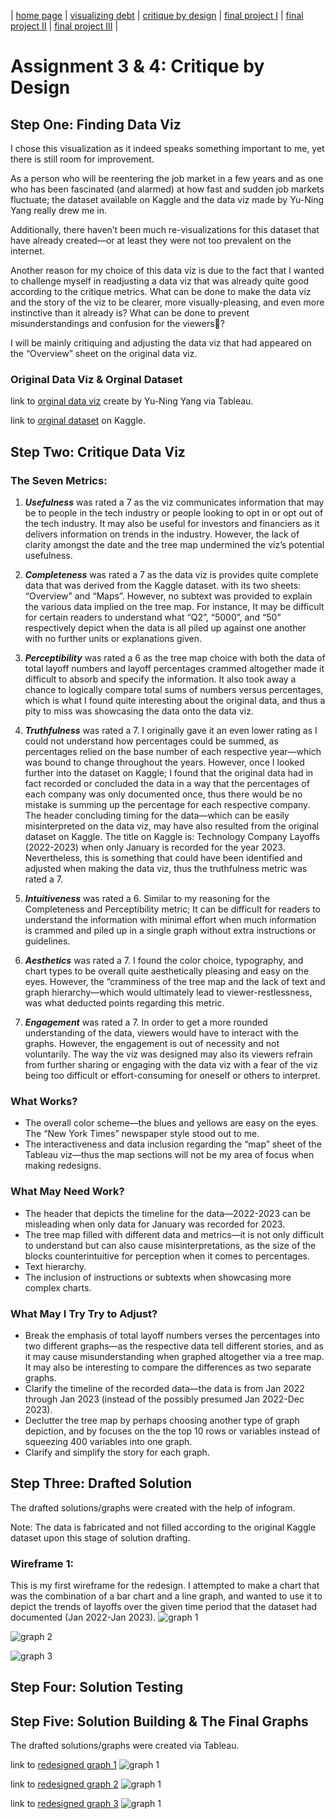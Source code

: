 | [home page](https://cmustudent.github.io/tswd-portfolio-templates/) | [visualizing debt](visualizing-government-debt) | [critique by design](critique-by-design) | [final project I](final-project-part-one) | [final project II](final-project-part-two) | [final project III](final-project-part-three) |

# Assignment 3 & 4: Critique by Design
## Step One: Finding Data Viz
I chose this visualization as it indeed speaks something important to me, yet there is still room for improvement. 

As a person who will be reentering the job market in a few years and as one who has been fascinated (and alarmed) at how fast and sudden job markets fluctuate; the dataset available on Kaggle and the data viz made by Yu-Ning Yang really drew me in. 

Additionally, there haven’t been much re-visualizations for this dataset that have already created—or at least they were not too prevalent on the internet.

Another reason for my choice of this data viz is due to the fact that I wanted to challenge myself in readjusting a data viz that was already quite good according to the critique metrics. What can be done to make the data viz and the story of the viz to be clearer, more visually-pleasing, and even more instinctive than it already is? What can be done to prevent misunderstandings and confusion for the viewers🧐? 

I will be mainly critiquing and adjusting the data viz that had appeared on the “Overview” sheet on the original data viz.

### Original Data Viz & Orginal Dataset
link to [orginal data viz](https://public.tableau.com/views/TechnologyCompanyLayoffs2022-2023_16794592355360/Overview?:language=en-US&:display_count=n&:origin=viz_share_link](https://public.tableau.com/views/TechnologyCompanyLayoffs2022-2023_16794592355360/Overview?:language=en-US&:display_count=n&:origin=viz_share_link)) create by Yu-Ning Yang via Tableau.

link to [orginal dataset](https://www.kaggle.com/datasets/salimwid/technology-company-layoffs-20222023-data?resource=download) on Kaggle.


## Step Two: Critique Data Viz
### The Seven Metrics:
1. **_Usefulness_** was rated a 7 as the viz communicates information that may be to people in the tech industry or people looking to opt in or opt out of the tech industry. It may also be useful for investors and financiers as it delivers information on trends in the industry. However, the lack of clarity amongst the date and the tree map undermined the viz’s potential usefulness. 

2. **_Completeness_** was rated a 7 as the data viz is provides quite complete data that was derived from the Kaggle dataset. with its two sheets: “Overview” and “Maps”. However, no subtext was provided to explain the various data implied on the tree map. For instance, It may be difficult for certain readers to understand what “Q2”, “5000”, and “50” respectively depict when the data is all piled up against one another with no further units or explanations given.

3. **_Perceptibility_** was rated a 6 as the tree map choice with both the data of total layoff numbers and layoff percentages crammed altogether made it difficult to absorb and specify the information. It also took away a chance to logically compare total sums of numbers versus percentages, which is what I found quite interesting about the original data, and thus a pity to miss was showcasing the data onto the data viz.

4. **_Truthfulness_** was rated a 7. I originally gave it an even lower rating as I could not understand how percentages could be summed, as percentages relied on the base number of each respective year—which was bound to change throughout the years. However, once I looked further into the dataset on Kaggle; I found that the original data had in fact recorded or concluded the data in a way that the percentages of each company was only documented once, thus there would be no mistake is summing up the percentage for each respective company. The header concluding timing for the data—which can be easily misinterpreted on the data viz, may have also resulted from the original dataset on Kaggle. The title on Kaggle is: Technology Company Layoffs (2022-2023) when only January is recorded for the year 2023. Nevertheless, this is something that could have been identified and adjusted when making the data viz, thus the truthfulness metric was rated a 7.

5. **_Intuitiveness_** was rated a 6. Similar to my reasoning for the Completeness and Perceptibility metric; It can be difficult for readers to understand the information with minimal effort when much information is crammed and piled up in a single graph without extra instructions or guidelines. 

6. **_Aesthetics_** was rated a 7. I found the color choice, typography, and chart types to be overall quite aesthetically pleasing and easy on the eyes. However, the “cramminess of the tree map and the lack of text and graph hierarchy—which would ultimately lead to viewer-restlessness, was what deducted points regarding this metric.

7. **_Engagement_** was rated a 7. In order to get a more rounded understanding of the data, viewers would have to interact with the graphs. However, the engagement is out of necessity and not voluntarily. The way the viz was designed may also its viewers refrain from further sharing or engaging with the data viz with a fear of the viz being too difficult or effort-consuming for oneself or others to interpret.

### What Works?
* The overall color scheme—the blues and yellows are easy on the eyes.
The “New York Times” newspaper style stood out to me. 
* The interactiveness and data inclusion regarding the “map” sheet of the Tableau viz—thus the map sections will not be my area of focus when making redesigns.

###  What May Need Work?
* The header that depicts the timeline for the data—2022-2023 can be misleading when only data for January was recorded for 2023.
* The tree map filled with different data and metrics—it is not only difficult to understand but can also cause misinterpretations, as the size of the blocks counterintuitive for perception when it comes to percentages.
* Text hierarchy.
* The inclusion of instructions or subtexts when showcasing more complex charts.

### What May I Try Try to Adjust?

* Break the emphasis of total layoff numbers verses the percentages into two different graphs—as the respective data tell different stories, and as it may cause misunderstanding when graphed altogether via a tree map. It may also be interesting to compare the differences as two separate graphs. 
* Clarify the timeline of the recorded data—the data is from Jan 2022 through Jan 2023 (instead of the possibly presumed Jan 2022-Dec 2023).
* Declutter the tree map by perhaps choosing another type of graph depiction, and by focuses on the the top 10 rows or variables instead of squeezing 400 variables into one graph.
* Clarify and simplify the story for each graph.



## Step Three: Drafted Solution
The drafted solutions/graphs were created with the help of infogram.

Note: The data is fabricated and not filled according to the original Kaggle dataset upon this stage of solution drafting.


### Wireframe 1:
This is my first wireframe for the redesign. I attempted to make a chart that was the combination of a bar chart and a line graph, and wanted to use it to depict the trends of layoffs over the given time period that the dataset had documented (Jan 2022-Jan 2023).
![graph 1](/1.jpeg)


![graph 2](/2.jpeg)


![graph 3](/3.jpeg)

## Step Four: Solution Testing


## Step Five: Solution Building & The Final Graphs
The drafted solutions/graphs were created via Tableau.


link to [redesigned graph 1](https://public.tableau.com/views/techlayoff/Dashboard5?:language=en-US&publish=yes&:display_count=n&:origin=viz_share_link)
![graph 1](/T2.jpeg)



link to [redesigned graph 2](https://public.tableau.com/views/techlayoff2/Top10?:language=en-US&publish=yes&:display_count=n&:origin=viz_share_link)
![graph 1](/T1.jpeg)



link to [redesigned graph 3](https://public.tableau.com/views/techlayoff3/Dashboard8?:language=en-US&publish=yes&:display_count=n&:origin=viz_share_link)
![graph 1](/T3.jpeg)




